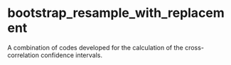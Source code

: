 # bootstrap_resample_with_replacement
A combination of codes developed for the calculation of the cross-correlation confidence intervals.
